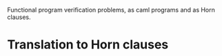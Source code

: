 Functional program verification problems, as caml programs and as Horn clauses.



# Translation to Horn clauses

